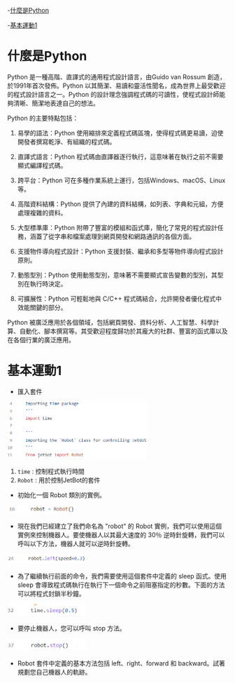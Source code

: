 -[什麼是Python](#什麼是Python)

-[基本運動1](#基本運動1)


# **什麼是Python**

Python 是一種高階、直譯式的通用程式設計語言，由Guido van Rossum 創造，於1991年首次發佈。Python 以其簡潔、易讀和靈活性聞名，成為世界上最受歡迎的程式設計語言之一。Python 的設計理念強調程式碼的可讀性，使程式設計師能夠清晰、簡潔地表達自己的想法。

Python 的主要特點包括：

1. 易學的語法：Python 使用縮排來定義程式碼區塊，使得程式碼更易讀，迫使開發者撰寫乾淨、有組織的程式碼。

2. 直譯式語言：Python 程式碼由直譯器逐行執行，這意味著在執行之前不需要顯式編譯程式碼。

3. 跨平台：Python 可在多種作業系統上運行，包括Windows、macOS、Linux等。

4. 高階資料結構：Python 提供了內建的資料結構，如列表、字典和元組，方便處理複雜的資料。

5. 大型標準庫：Python 附帶了豐富的模組和函式庫，簡化了常見的程式設計任務，涵蓋了從字串和檔案處理到網頁開發和網路通訊的各個方面。

6. 支援物件導向程式設計：Python 支援封裝、繼承和多型等物件導向程式設計原則。

7. 動態型別：Python 使用動態型別，意味著不需要顯式宣告變數的型別，其型別在執行時決定。

8. 可擴展性：Python 可輕鬆地與 C/C++ 程式碼結合，允許開發者優化程式中效能關鍵的部分。

Python 被廣泛應用於各個領域，包括網頁開發、資料分析、人工智慧、科學計算、自動化、腳本撰寫等。其受歡迎程度歸功於其龐大的社群、豐富的函式庫以及在各個行業的廣泛應用。

# **基本運動1**

* 匯入套件
<p float="left"><img src="https://github.com/clifflin-isaacspace/Guideline/blob/main/Lesson/1-1-1.bmp" width="320" title="1-1-1" /></p>

1. `time` : 控制程式執行時間
2. `Robot` : 用於控制JetBot的套件

* 初始化一個 Robot 類別的實例。
<p float="left"><img src="https://github.com/clifflin-isaacspace/Guideline/blob/main/Lesson/1-1-2.bmp" width="160" title="1-1-2" /></p>

* 現在我們已經建立了我們命名為 "robot" 的 Robot 實例，我們可以使用這個實例來控制機器人。要使機器人以其最大速度的 30％ 逆時針旋轉，我們可以呼叫以下方法，機器人就可以逆時針旋轉。

<p float="left"><img src="https://github.com/clifflin-isaacspace/Guideline/blob/main/Lesson/1-1-3.bmp" width="180" title="1-1-3" /></p>

* 為了繼續執行前面的命令，我們需要使用這個套件中定義的 sleep 函式。使用 sleep 會導致程式碼執行在執行下一個命令之前阻塞指定的秒數。下面的方法可以將程式封鎖半秒鐘。

<p float="left"><img src="https://github.com/clifflin-isaacspace/Guideline/blob/main/Lesson/1-1-4.bmp" width="180" title="1-1-4" /></p>

* 要停止機器人，您可以呼叫 stop 方法。
  
<p float="left"><img src="https://github.com/clifflin-isaacspace/Guideline/blob/main/Lesson/1-1-5.bmp" width="180" title="1-1-5" /></p>

* Robot 套件中定義的基本方法包括 left、right、forward 和 backward。試著規劃您自己機器人的軌跡。 

